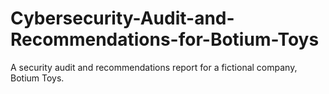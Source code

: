 # Cybersecurity-Audit-and-Recommendations-for-Botium-Toys
A security audit and recommendations report for a fictional company, Botium Toys.
